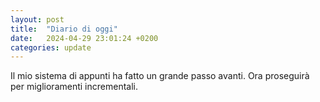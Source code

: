 ```yaml
---
layout: post
title:  "Diario di oggi"
date:   2024-04-29 23:01:24 +0200
categories: update
---
```

Il mio sistema di appunti ha fatto un grande passo avanti. Ora proseguirà per miglioramenti incrementali.
